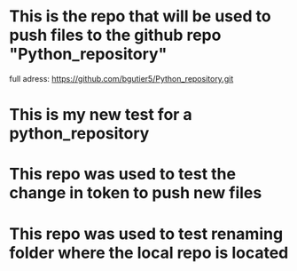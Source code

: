# This is the repo that will be used to push files to the github repo "Python_repository"
full adress: https://github.com/bgutier5/Python_repository.git

# This is my new test for a python_repository
# This repo was used to test the change in token to push new files
# This repo was used to test renaming folder where the local repo is located
